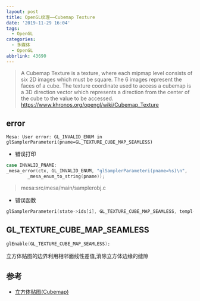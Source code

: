 ```yaml
---
layout: post
title: OpenGL纹理——Cubemap Texture
date: '2019-11-29 16:04'
tags:
  - OpenGL
categories:
  - 多媒体
  - OpenGL
abbrlink: 43690
---
```


>A Cubemap Texture is a texture, where each mipmap level consists of six 2D images which must be square. The 6 images represent the faces of a cube. The texture coordinate used to access a cubemap is a 3D direction vector which represents a direction from the center of the cube to the value to be accessed.
>https://www.khronos.org/opengl/wiki/Cubemap_Texture

<!--more-->

## error

```
Mesa: User error: GL_INVALID_ENUM in glSamplerParameteri(pname=GL_TEXTURE_CUBE_MAP_SEAMLESS)
```
- 错误打印
``` C
case INVALID_PNAME:
_mesa_error(ctx, GL_INVALID_ENUM, "glSamplerParameteri(pname=%s)\n",
        _mesa_enum_to_string(pname));
```
>mesa:src/mesa/main/samplerobj.c

- 错误函数
``` C
glSamplerParameteri(state->ids[i], GL_TEXTURE_CUBE_MAP_SEAMLESS, templ->seamless_cube_map);
```


## GL_TEXTURE_CUBE_MAP_SEAMLESS

``` C
glEnable(GL_TEXTURE_CUBE_MAP_SEAMLESS);
```


立方体贴图的边界利用相邻面线性差值,消除立方体边缘的缝隙

## 参考

- [立方体贴图(Cubemap)](https://learnopengl-cn.readthedocs.io/zh/latest/04%20Advanced%20OpenGL/06%20Cubemaps/)

